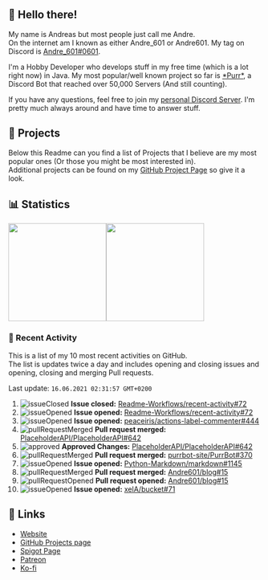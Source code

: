 <!-- Links -->
[andre]: https://discord.bio/p/andre601
[purr]: https://purrbot.site
[discord]: https://discord.gg/6dazXp6
[website]: https://andre601.ch
[github]: https://andre601.ch/projects
[spigot]: https://www.spigotmc.org/resources/authors/56829/
[patreon]: https://patreon.com/andre_601
[ko-fi]: https://ko-fi.com/andre_601

## 👋 Hello there!
My name is Andreas but most people just call me Andre.  
On the internet am I known as either Andre_601 or Andre601. My tag on Discord is [Andre_601#0601][andre].

I'm a Hobby Developer who develops stuff in my free time (which is a lot right now) in Java. My most popular/well known project so far is [\*Purr\*][purr], a Discord Bot that reached over 50,000 Servers (And still counting).

If you have any questions, feel free to join my [personal Discord Server][discord]. I'm pretty much always around and have time to answer stuff.

## 📁 Projects
Below this Readme can you find a list of Projects that I believe are my most popular ones (Or those you might be most interested in).  
Additional projects can be found on my [GitHub Project Page][github] so give it a look.

## 📊 Statistics
<img height="195px" src="https://github-readme-stats.vercel.app/api?username=Andre601&show_icons=true&hide_rank=true&title_color=3498db&bg_color=ffffff00&text_color=718096&disable_animations=true"><img height="195px" src="https://github-readme-stats.vercel.app/api/top-langs?username=Andre601&layout=compact&title_color=3498db&bg_color=ffffff00&text_color=718096">

### 📜 Recent Activity
This is a list of my 10 most recent activities on GitHub.  
The list is updates twice a day and includes opening and closing issues and opening, closing and merging Pull requests.

<!--RECENT_ACTIVITY:last_update-->
Last update: `16.06.2021 02:31:57 GMT+0200`
<!--RECENT_ACTIVITY:last_update_end-->
<!--RECENT_ACTIVITY:start-->
1. ![issueClosed] **Issue closed:** [Readme-Workflows/recent-activity#72](https://github.com/Readme-Workflows/recent-activity/issues/72)
2. ![issueOpened] **Issue opened:** [Readme-Workflows/recent-activity#72](https://github.com/Readme-Workflows/recent-activity/issues/72)
3. ![issueOpened] **Issue opened:** [peaceiris/actions-label-commenter#444](https://github.com/peaceiris/actions-label-commenter/issues/444)
4. ![pullRequestMerged] **Pull request merged:** [PlaceholderAPI/PlaceholderAPI#642](https://github.com/PlaceholderAPI/PlaceholderAPI/pull/642)
5. ![approved] **Approved Changes:** [PlaceholderAPI/PlaceholderAPI#642](https://github.com/PlaceholderAPI/PlaceholderAPI/pull/642#pullrequestreview-684433531)
6. ![pullRequestMerged] **Pull request merged:** [purrbot-site/PurrBot#370](https://github.com/purrbot-site/PurrBot/pull/370)
7. ![issueOpened] **Issue opened:** [Python-Markdown/markdown#1145](https://github.com/Python-Markdown/markdown/issues/1145)
8. ![pullRequestMerged] **Pull request merged:** [Andre601/blog#15](https://github.com/Andre601/blog/pull/15)
9. ![pullRequestOpened] **Pull request opened:** [Andre601/blog#15](https://github.com/Andre601/blog/pull/15)
10. ![issueOpened] **Issue opened:** [xelA/bucket#71](https://github.com/xelA/bucket/issues/71)
<!--RECENT_ACTIVITY:end-->

## 🔗 Links
- [Website]
- [GitHub Projects page][github]
- [Spigot Page][spigot]
- [Patreon]
- [Ko-fi]

<!-- Badges -->
[issueOpened]: https://cdn.jsdelivr.net/gh/Readme-Workflows/Readme-Icons@v1.1.0/icons/octicons/IssueOpenedOld.svg
[issueClosed]: https://cdn.jsdelivr.net/gh/Readme-Workflows/Readme-Icons@v1.1.0/icons/octicons/IssueClosedOld.svg

[pullRequestOpened]: https://cdn.jsdelivr.net/gh/Readme-Workflows/Readme-Icons@v1.1.0/icons/octicons/PullRequestOpened.svg
[pullRequestClosed]: https://cdn.jsdelivr.net/gh/Readme-Workflows/Readme-Icons@v1.1.0/icons/octicons/PullRequestClosed.svg
[pullRequestMerged]: https://cdn.jsdelivr.net/gh/Readme-Workflows/Readme-Icons@v1.1.0/icons/octicons/PullRequestMerged.svg

[comment]: https://cdn.jsdelivr.net/gh/Readme-Workflows/Readme-Icons@v1.1.0/icons/octicons/Comment.svg

[changesRequested]: https://cdn.jsdelivr.net/gh/Readme-Workflows/Readme-Icons@v1.1.0/icons/octicons/RequestedChanges.svg
[approved]: https://cdn.jsdelivr.net/gh/Readme-Workflows/Readme-Icons@v1.1.0/icons/octicons/ApprovedChanges.svg
[repoCreated]: https://cdn.jsdelivr.net/gh/Readme-Workflows/Readme-Icons@v1.1.0/icons/octicons/Repository.svg

[release]: https://cdn.jsdelivr.net/gh/Readme-Workflows/Readme-Icons@v1.1.0/icons/octicons/Release.svg
[star]: https://cdn.jsdelivr.net/gh/Readme-Workflows/Readme-Icons@v1.1.0/icons/octicons/StarredRepository.svg
[wiki]: https://cdn.jsdelivr.net/gh/Readme-Workflows/Readme-Icons@v1.1.0/icons/octicons/Wiki.svg
